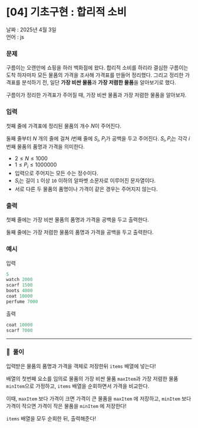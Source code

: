 # [04] 기초구현 : 합리적 소비

날짜 : 2025년 4월 3일  
언어 : js

### 문제

구름이는 오랜만에 쇼핑을 하러 백화점에 왔다. 합리적 소비를 하리라 결심한 구름이는 도착 하자마자 모든 물품의 가격을 조사해 가격표를 만들어 정리했다. 그리고 정리한 가격표를 분석하기 전, 일단 **가장 비싼 물품**과 **가장 저렴한 물품**을 알아보기로 했다.

구름이가 정리한 가격표가 주어질 때, 가장 비싼 물품과 가장 저렴한 물품을 알아보자.

### 입력

첫째 줄에 가격표에 정리된 물품의 개수 $N$이 주어진다.

둘째 줄부터 $N$ 개의 줄에 걸쳐 $i$번째 줄에 $S_i$, $P_i$가 공백을 두고 주어진다. $S_i, P_i$는 각각 $i$번째 물품의 품명과 가격을 의미한다.

- $2 \le N \le 1000$
- $1 \le P_i \le 1000000$
- 입력으로 주어지는 모든 수는 정수이다.
- $S_i$는 길이 `1` 이상 `10` 이하의 알파벳 소문자로 이루어진 문자열이다.
- 서로 다른 두 물품의 품명이나 가격이 같은 경우는 주어지지 않는다.

### 출력

첫째 줄에는 가장 비싼 물품의 품명과 가격을 공백을 두고 출력한다.

둘째 줄에는 가장 저렴한 물품의 품명과 가격을 공백을 두고 출력한다.

### 예시

입력

```jsx
5
watch 2000
scarf 1500
boots 4000
coat 10000
perfume 7000

```

출력

```jsx
coat 10000
scarf 7000
```

---

### 🤧  풀이

입력받은 물품의 품명과 가격을 객체로 저장한뒤 `items` 배열에 넣는다!

배열의 첫번째 요소를 임의로 물품의 가장 비싼 물품 `maxItem`과 가장 저렴한 물품 `minItem`으로 가정하고, `items` 배열을 순회하면서 가격을 비교한다.

이때, `maxItem` 보다 가격이 크면 가격이 큰 물품을 `maxItem` 에 저장하고, `minItem` 보다 가격이 작으면 가격이 작은 물품을 `minItem` 에 저장한다!

`items` 배열을 모두 순회한 뒤, 출력해준다!
